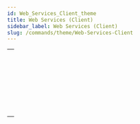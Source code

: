 ```yaml
---
id: Web_Services_Client_theme
title: Web Services (Client)
sidebar_label: Web Services (Client)
slug: /commands/theme/Web-Services-Client
---
```



||
|---|
|[<!-- INCLUDE #_command_.WEB SERVICE AUTHENTICATE.Syntax -->](../../commands-legacy/web-service-authenticate.md)<br/>|
|[<!-- INCLUDE #_command_.WEB SERVICE CALL.Syntax -->](../../commands-legacy/web-service-call.md)<br/>|
|[<!-- INCLUDE #_command_.WEB SERVICE Get info.Syntax -->](../../commands-legacy/web-service-get-info.md)<br/>|
|[<!-- INCLUDE #_command_.WEB SERVICE GET RESULT.Syntax -->](../../commands-legacy/web-service-get-result.md)<br/>|
|[<!-- INCLUDE #_command_.WEB SERVICE SET OPTION.Syntax -->](../../commands-legacy/web-service-set-option.md)<br/>|
|[<!-- INCLUDE #_command_.WEB SERVICE SET PARAMETER.Syntax -->](../../commands-legacy/web-service-set-parameter.md)<br/>|
